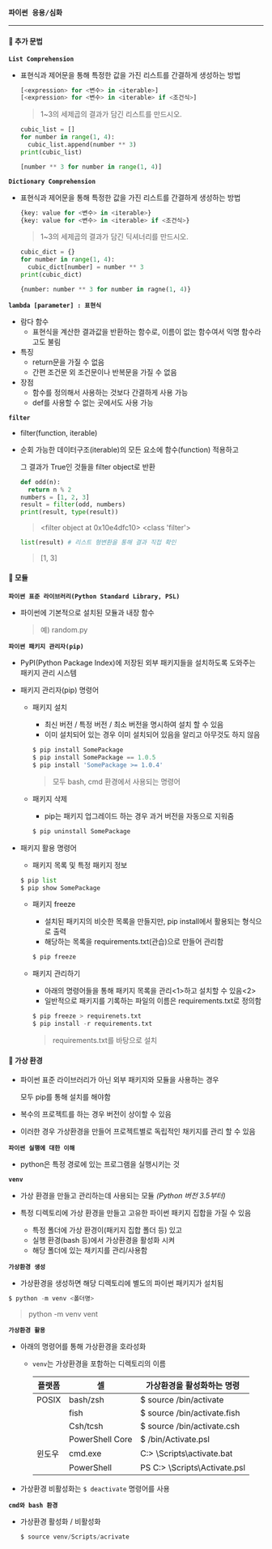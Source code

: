 ### `파이썬 응용/심화`

----------

#### 🔎 추가 문법

**`List Comprehension`**

- 표현식과 제어문을 통해 특정한 값을 가진 리스트를 간결하게 생성하는 방법

  ```python
  [<expression> for <변수> in <iterable>]
  [<expression> for <변수> in <iterable> if <조건식>]
  ```

  >1~3의 세제곱의 결과가 담긴 리스트를 만드시오.

  ```python
  cubic_list = []
  for number in range(1, 4):
    cubic_list.append(number ** 3)
  print(cubic_list)
  ```

  ```python
  [number ** 3 for number in range(1, 4)]
  ```

**`Dictionary Comprehension`**

- 표현식과 제어문을 통해 특정한 값을 가진 리스트를 간결하게 생성하는 방법

  ```python
  {key: value for <변수> in <iterable>}
  {key: value for <변수> in <iterable> if <조건식>}
  ```

  > 1~3의 세제곱의 결과가 담긴 딕셔너리를 만드시오.

  ```python
  cubic_dict = {}
  for number in range(1, 4):
    cubic_dict[number] = number ** 3
  print(cubic_dict)
  ```

  ```python
  {number: number ** 3 for number in ragne(1, 4)}
  ```

**`lambda [parameter] : 표현식`**

- 람다 함수
  - 표현식을 계산한 결과값을 반환하는 함수로, 이름이 없는 함수여서 익명 함수라고도 불림
- 특징
  - return문을 가질 수 없음
  - 간편 조건문 외 조건문이나 반복문을 가질 수 없음
- 장점
  - 함수를 정의해서 사용하는 것보다 간결하게 사용 가능
  - def를 사용할 수 없는 곳에서도 사용 가능

**`filter`**

- filter(function, iterable)

- 순회 가능한 데이터구조(iterable)의 모든 요소에 함수(function) 적용하고

  그 결과가 True인 것들을 filter object로 반환

  ```python
  def odd(n):
    return n % 2
  numbers = [1, 2, 3]
  result = filter(odd, numbers)
  print(result, type(result))
  ```

  > <filter object at 0x10e4dfc10> <class 'filter'>

  ```python
  list(result) # 리스트 형변환을 통해 결과 직접 확인
  ```

  > [1, 3]



#### 🔎 모듈

**`파이썬 표준 라이브러리(Python Standard Library, PSL)`**

- 파이썬에 기본적으로 설치된 모듈과 내장 함수

  >예) random.py

**`파이썬 패키지 관리자(pip)`**

- PyPI(Python Package Index)에 저장된 외부 패키지들을 설치하도록 도와주는 패키지 관리 시스템

- 패키지 관리자(pip) 명령어

  - 패키지 설치

    - 최신 버전 / 특정 버전 / 최소 버전을 명시하여 설치 할 수 있음
    - 이미 설치되어 있는 경우 이미 설치되어 있음을 알리고 아무것도 하지 않음

    ```python
    $ pip install SomePackage
    $ pip install SomePackage == 1.0.5
    $ pip install 'SomePackage >= 1.0.4'
    ```

    >모두 bash, cmd 환경에서 사용되는 명령어

  - 패키지 삭제

    - pip는 패키지 업그레이드 하는 경우 과거 버전을 자동으로 지워줌

    ```python
    $ pip uninstall SomePackage
    ```

- 패키지 활용 명령어

  - 패키지 목록 및 특정 패키지 정보

  ```python
  $ pip list
  $ pip show SomePackage
  ```

  - 패키지 freeze

    - 설치된 패키지의 비슷한 목록을 만들지만, pip install에서 활용되는 형식으로 출력
    - 해당하는 목록을 requirements.txt(관습)으로 만들어 관리함

    ```python
    $ pip freeze
    ```

  - 패키지 관리하기

    - 아래의 명령어들을 통해 패키지 목록을 관리<1>하고 설치할 수 있음<2>
    - 일반적으로 패키지를 기록하는 파일의 이름은 requirements.txt로 정의함

    ```python
    $ pip freeze > requirenets.txt
    $ pip install -r requirements.txt
    ```

    > requirements.txt를 바탕으로 설치



#### 🔎 가상 환경

- 파이썬 표준 라이브러리가 아닌 외부 패키지와 모듈을 사용하는 경우

  모두 pip를 통해 설치를 해야함

- 복수의 프로젝트를 하는 경우 버전이 상이할 수 있음

- 이러한 경우 가상환경을 만들어 프로젝트별로 독립적인 채키지를 관리 할 수 있음

**`파이썬 실행에 대한 이해`**

- python은 특정 경로에 있는 프로그램을 실행시키는 것

**`venv`**

- 가상 환경을 만들고 관리하는데 사용되는 모듈 *(Python 버전 3.5부터)*

- 특정 디렉토리에 가상 환경을 만들고 고유한 파이썬 패키지 집합을 가질 수 있음
  - 특정 폴더에 가상 환경이(패키지 집합 폴더 등) 있고
  - 실행 환경(bash 등)에서 가상환경을 활성화 시켜
  - 해당 폴더에 있는 채키지를 관리/사용함

**`가상환경 생성`**

- 가상환경을 생성하면 해당 디렉토리에 별도의 파이썬 패키지가 설치됨

```python
$ python -m venv <폴더명>
```

>python -m venv vent

**`가상환경 활용`**

- 아래의 명령어를 통해 가상환경을 호라성화

  - `venv`는 가상환경을 포함하는 디렉토리의 이름

    | 플랫폼 | 셀              | 가상환경을 활성화하는 명령           |
    | ------ | --------------- | ------------------------------------ |
    | POSIX  | bash/zsh        | $ source <venv> /bin/activate        |
    |        | fish            | $ source <venv> /bin/activate.fish   |
    |        | Csh/tcsh        | $ source <venv> /bin/activate.csh    |
    |        | PowerShell Core | $ <venv> /bin/Activate.psl           |
    | 윈도우 | cmd.exe         | C:\> <venv> \Scripts\activate.bat    |
    |        | PowerShell      | PS C:\> <venv> \Scripts\Activate.psl |

- 가상환경 비활성화는 `$ deactivate` 명령어를 사용

**`cmd와 bash 환경`**

- 가상환경 활성화 / 비활성화

  ```python
  $ source venv/Scripts/acrivate
  ```

